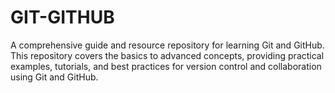 # GIT-GITHUB
A comprehensive guide and resource repository for learning Git and GitHub. This repository covers the basics to advanced concepts, providing practical examples, tutorials, and best practices for version control and collaboration using Git and GitHub.
